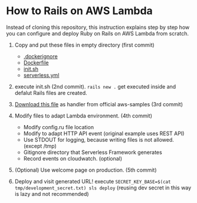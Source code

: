 # How to Rails on AWS Lambda

Instead of cloning this repository, this instruction explains step by step how you can configure and deploy Ruby on Rails on AWS Lambda from scratch.

1. Copy and put these files in empty directory (first commit)

   - [.dockerignore](https://github.com/umihico/serverless-rails-demo/blob/master/.dockerignore)
   - [Dockerfile](https://github.com/umihico/serverless-rails-demo/blob/master/Dockerfile)
   - [init.sh](https://github.com/umihico/serverless-rails-demo/blob/master/init.sh)
   - [serverless.yml](https://github.com/umihico/serverless-rails-demo/blob/master/serverless.yml)

2. execute init.sh (2nd commit). `rails new .` get executed inside and defalut Rails files are created.

3. [Download this file](https://raw.githubusercontent.com/aws-samples/serverless-sinatra-sample/71c8e849a619a8fea169e328b93a7434054e86fa/lambda.rb) as handler from official aws-samples (3rd commit)

4. Modify files to adapt Lambda environment. (4th commit)

   - Modify config.ru file location
   - Modify to adapt HTTP API event (original example uses REST API)
   - Use STDOUT for logging, because writing files is not allowed. (except /tmp)
   - Gitignore directory that Serverless Framework generates
   - Record events on cloudwatch. (optional)

5. (Optional) Use welcome page on production. (5th commit)

6. Deploy and visit generated URL! execute `SECRET_KEY_BASE=$(cat tmp/development_secret.txt) sls deploy` (reusing dev secret in this way is lazy and not recommended)
